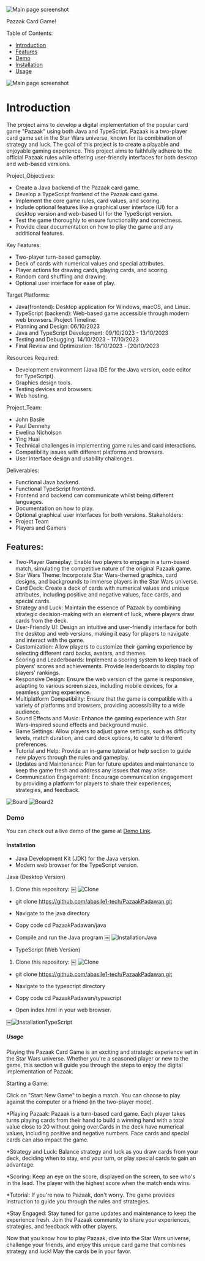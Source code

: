 ![Main page screenshot](https://github.com/abasile1-tech/PazaakPadawan/blob/main/Images/Main.png?raw=true)

Pazaak Card Game!

Table of Contents:
- [Introduction](#introduction)
- [Features](#features)
- [Demo](#demo)
- [Installation](#installation)
- [Usage](#usage)

![Main page screenshot](https://github.com/abasile1-tech/PazaakPadawan/blob/main/Images/ACkb.gif?raw=true)
# Introduction 

The project aims to develop a digital implementation of the popular card game "Pazaak" using both Java and TypeScript. Pazaak is a two-player card game set in the Star Wars universe, known for its combination of strategy and luck. The goal of this project is to create a playable and enjoyable gaming experience. This project aims to faithfully adhere to the official Pazaak rules while offering user-friendly interfaces for both desktop and web-based versions.

Project_Objectives:
* Create a Java backend of the Pazaak card game.
* Develop a TypeScript frontend of the Pazaak card game.
* Implement the core game rules, card values, and scoring.
* Include optional features like a graphical user interface (UI) for a desktop version and web-based UI for the TypeScript version.
* Test the game thoroughly to ensure functionality and correctness.
* Provide clear documentation on how to play the game and any additional features.
  
Key Features:
* Two-player turn-based gameplay.
* Deck of cards with numerical values and special attributes.
* Player actions for drawing cards, playing cards, and scoring.
* Random card shuffling and drawing.
* Optional user interface for ease of play.
  
Target Platforms:
* Java(frontend): Desktop application for Windows, macOS, and Linux.
* TypeScript (backend): Web-based game accessible through modern web browsers.
Project Timeline:
* Planning and Design: 06/10/2023
* Java and TypeScript Development: 09/10/2023 - 13/10/2023
* Testing and Debugging: 14/10/2023 - 17/10/2023
* Final Review and Optimization: 18/10/2023 - [20/10/2023
  
Resources Required:
* Development environment (Java IDE for the Java version, code editor for TypeScript).
* Graphics design tools.
* Testing devices and browsers.
* Web hosting.
  
Project_Team:
* John Basile 
* Paul Dennehy
* Ewelina Nicholson
* Ying Huai
* Technical challenges in implementing game rules and card interactions.
* Compatibility issues with different platforms and browsers.
* User interface design and usability challenges.
  
Deliverables:
* Functional Java backend.
* Functional TypeScript frontend.
* Frontend and backend can communicate whilst being different languages.
* Documentation on how to play.
* Optional graphical user interfaces for both versions. Stakeholders:
* Project Team
* Players and Gamers


## Features: 

* Two-Player Gameplay: Enable two players to engage in a turn-based match, simulating the competitive nature of the original Pazaak game.
* Star Wars Theme: Incorporate Star Wars-themed graphics, card designs, and backgrounds to immerse players in the Star Wars universe.
* Card Deck: Create a deck of cards with numerical values and unique attributes, including positive and negative values, face cards, and special cards.
* Strategy and Luck: Maintain the essence of Pazaak by combining strategic decision-making with an element of luck, where players draw cards from the deck.
* User-Friendly UI: Design an intuitive and user-friendly interface for both the desktop and web versions, making it easy for players to navigate and interact with the game.
* Customization: Allow players to customize their gaming experience by selecting different card backs, avatars, and themes.
* Scoring and Leaderboards: Implement a scoring system to keep track of players' scores and achievements. Provide leaderboards to display top players' rankings.
* Responsive Design: Ensure the web version of the game is responsive, adapting to various screen sizes, including mobile devices, for a seamless gaming experience.
* Multiplatform Compatibility: Ensure that the game is compatible with a variety of platforms and browsers, providing accessibility to a wide audience.
* Sound Effects and Music: Enhance the gaming experience with Star Wars-inspired sound effects and background music.
* Game Settings: Allow players to adjust game settings, such as difficulty levels, match duration, and card deck options, to cater to different preferences.
* Tutorial and Help: Provide an in-game tutorial or help section to guide new players through the rules and gameplay.
* Updates and Maintenance: Plan for future updates and maintenance to keep the game fresh and address any issues that may arise.
* Communication Engagement: Encourage communication engagement by providing a platform for players to share their experiences, strategies, and feedback.


![Board](https://github.com/abasile1-tech/PazaakPadawan/blob/main/Images/Board.png?raw=true)
![Board2](https://github.com/abasile1-tech/PazaakPadawan/blob/main/Images/Board2.png?raw=true)

### Demo 

You can check out a live demo of the game at [Demo Link](https://github.com/abasile1-tech/PazaakPadawan.git).

#### Installation 

- Java Development Kit (JDK) for the Java version.
- Modern web browser for the TypeScript version.

Java (Desktop Version)

1. Clone this repository:
   ￼
![Clone](https://github.com/abasile1-tech/PazaakPadawan/blob/main/Images/Clone.png?raw=true)

* git clone https://github.com/abasile1-tech/PazaakPadawan.git

* Navigate to the java directory
* Copy code cd PazaakPadawan/java
* Compile and run the Java program
￼
![InstallationJava](https://github.com/abasile1-tech/PazaakPadawan/blob/main/Images/InstallationJava.png?raw=true)

* TypeScript (Web Version)

1. Clone this repository:
￼
![Clone](https://github.com/abasile1-tech/PazaakPadawan/blob/main/Images/Clone.png?raw=true)

* git clone https://github.com/abasile1-tech/PazaakPadawan.git

* Navigate to the typescript directory
* Copy code cd PazaakPadawan/typescript
* Open index.html in your web browser.

￼![InstallationTypeScript](https://github.com/abasile1-tech/PazaakPadawan/blob/main/Images/InstallationTypeScript.png?raw=true)

##### Usage 
Playing the Pazaak Card Game is an exciting and strategic experience set in the Star Wars universe. Whether you're a seasoned player or new to the game, this section will guide you through the steps to enjoy the digital implementation of Pazaak.

Starting a Game:

Click on "Start New Game" to begin a match. You can choose to play against the computer or a friend (in the two-player mode).

*Playing Pazaak:
Pazaak is a turn-based card game. Each player takes turns playing cards from their hand to build a winning hand with a total value close to 20 without going over.Cards in the deck have numerical values, including positive and negative numbers. Face cards and special cards can also impact the game.

*Strategy and Luck:
Balance strategy and luck as you draw cards from your deck, deciding when to stay, end your turn, or play special cards to gain an advantage.

*Scoring:
Keep an eye on the score, displayed on the screen, to see who's in the lead. The player with the highest score when the match ends wins.

*Tutorial:
If you're new to Pazaak, don't worry. The game provides instruction to guide you through the rules and strategies.

*Stay Engaged:
Stay tuned for game updates and maintenance to keep the experience fresh. Join the Pazaak community to share your experiences, strategies, and feedback with other players.

Now that you know how to play Pazaak, dive into the Star Wars universe, challenge your friends, and enjoy this unique card game that combines strategy and luck! May the cards be in your favor.
